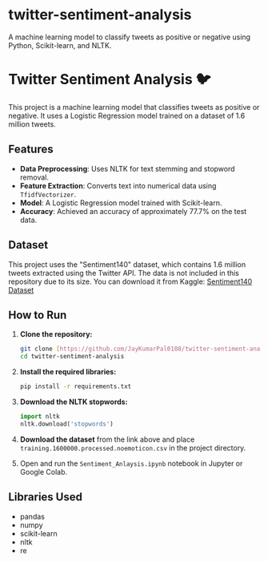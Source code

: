 # twitter-sentiment-analysis
A machine learning model to classify tweets as positive or negative using Python, Scikit-learn, and NLTK.

# Twitter Sentiment Analysis 🐦

This project is a machine learning model that classifies tweets as positive or negative. It uses a Logistic Regression model trained on a dataset of 1.6 million tweets.

## Features
- **Data Preprocessing**: Uses NLTK for text stemming and stopword removal.
- **Feature Extraction**: Converts text into numerical data using `TfidfVectorizer`.
- **Model**: A Logistic Regression model trained with Scikit-learn.
- **Accuracy**: Achieved an accuracy of approximately 77.7% on the test data.

## Dataset
This project uses the "Sentiment140" dataset, which contains 1.6 million tweets extracted using the Twitter API. The data is not included in this repository due to its size. You can download it from Kaggle: [Sentiment140 Dataset](https://www.kaggle.com/datasets/kazanova/sentiment140)

## How to Run
1.  **Clone the repository:**
    ```bash
    git clone [https://github.com/JayKumarPal0108/twitter-sentiment-analysis.git](https://github.com/JayKumarPal0108/twitter-sentiment-analysis.git)
    cd twitter-sentiment-analysis
    ```
2.  **Install the required libraries:**
    ```bash
    pip install -r requirements.txt
    ```
3.  **Download the NLTK stopwords:**
    ```python
    import nltk
    nltk.download('stopwords')
    ```
4.  **Download the dataset** from the link above and place `training.1600000.processed.noemoticon.csv` in the project directory.

5.  Open and run the `Sentiment_Anlaysis.ipynb` notebook in Jupyter or Google Colab.

## Libraries Used
- pandas
- numpy
- scikit-learn
- nltk
- re
